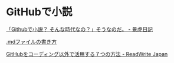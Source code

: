 # GitHubで小説
[「Githubで小説？ そんな時代なの？」そうなのだ。 - 景虎日記](http://www.10kgtr.net/entry/2015/09/05/%E3%80%8CGithub%E3%81%A7%E5%90%8C%E4%BA%BA%E5%B0%8F%E8%AA%AC%EF%BC%9F_%E3%81%9D%E3%82%93%E3%81%AA%E6%99%82%E4%BB%A3%E3%81%AA%E3%81%AE%EF%BC%9F%E3%80%8D%E3%81%9D%E3%81%86%E3%81%AA%E3%81%AE%E3%81%A0%E3%80%82)
  
[.mdファイルの書き方](https://github.com/ncxx-sl-lab/members/wiki/.md%E3%83%95%E3%82%A1%E3%82%A4%E3%83%AB%E3%81%AE%E6%9B%B8%E3%81%8D%E6%96%B9)
  
[GitHubをコーディング以外で活用する７つの方法 - ReadWrite Japan](http://readwrite.jp/news/3859/)
